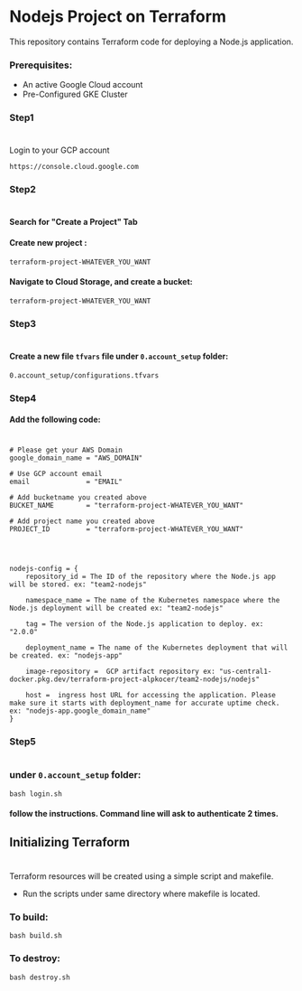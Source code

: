 
# Nodejs Project on Terraform


This repository contains Terraform code for deploying a Node.js application.

### Prerequisites:

* An active Google Cloud account
* Pre-Configured GKE Cluster



### Step1
#

Login to your GCP account
```
https://console.cloud.google.com
```

### Step2
#
#### Search for "Create a Project" Tab
#### Create new project :

```
terraform-project-WHATEVER_YOU_WANT
```

#### Navigate to Cloud Storage, and create a bucket: 
```
terraform-project-WHATEVER_YOU_WANT 
```

### Step3
#
#### Create a new file `tfvars` file under `0.account_setup` folder:
```
0.account_setup/configurations.tfvars
```

### Step4
#### Add the following code:
#
```
# Please get your AWS Domain
google_domain_name = "AWS_DOMAIN"

# Use GCP account email
email              = "EMAIL"

# Add bucketname you created above
BUCKET_NAME        = "terraform-project-WHATEVER_YOU_WANT"

# Add project name you created above
PROJECT_ID         = "terraform-project-WHATEVER_YOU_WANT" 




nodejs-config = {
    repository_id = The ID of the repository where the Node.js app will be stored. ex: "team2-nodejs"

    namespace_name = The name of the Kubernetes namespace where the Node.js deployment will be created ex: "team2-nodejs"

    tag = The version of the Node.js application to deploy. ex: "2.0.0"

    deployment_name = The name of the Kubernetes deployment that will be created. ex: "nodejs-app"

    image-repository =  GCP artifact repository ex: "us-central1-docker.pkg.dev/terraform-project-alpkocer/team2-nodejs/nodejs"  

    host =  ingress host URL for accessing the application. Please make sure it starts with deployment_name for accurate uptime check. ex: "nodejs-app.google_domain_name"
}

```

### Step5
#
### under `0.account_setup` folder:

```
bash login.sh 
```
#### follow the instructions. Command line will ask to authenticate 2 times.



## Initializing Terraform
#

Terraform resources will be created using a simple script and makefile.

* Run the scripts under same directory where makefile is located.

### To build:

```
bash build.sh
```

### To destroy:

```
bash destroy.sh
```






